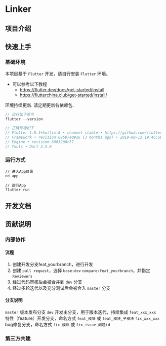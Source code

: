 # Linker

## 项目介绍

## 快速上手

### 基础环境
本项目基于 `Flutter` 开发，请自行安装 `Flutter` 环境。
- 可以参考以下教程
    - https://flutter.dev/docs/get-started/install
    - https://flutterchina.club/get-started/install/

环境持续更新. 请定期更新各依赖包.

```dart
// 运行如下命令
flutter --version

// 正确环境如下
// Flutter 1.9.1+hotfix.6 • channel stable • https://github.com/flutter/flutter.git
// Framework • revision 68587a0916 (3 months ago) • 2019-09-13 19:46:58 -0700
// Engine • revision b863200c37
// Tools • Dart 2.5.0
```

### 运行方式
```
// 进入App目录
cd app

// 运行App
flutter run
```

## 开发文档

## 贡献说明
### 内部协作
#### 流程
1. 创建开发分支feat_yourbranch，进行开发
1. 创建 `pull request`，选择 `base:dev` `compare:feat_yourbranch`，并指定 `Reviewers`
1. 经过代码审核后会被合并到 `dev` 分支
1. 经过多轮迭代以及充分测试后会被合入 `master` 分支

#### 分支说明
`master` 版本发布分支
`dev` 开发主分支，用于版本迭代，持续集成
`feat_xxx_xxx` 特性（feature）开发分支，命名方式 `feat_模块` 或 `feat_模块_子模块`
`fix_xxx_xxx` bug修复分支，命名方式 `fix_模块` 或 `fix_issue_问题id`

### 第三方共建